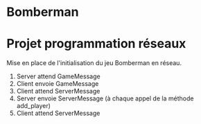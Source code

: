 # Bomberman

# Projet programmation réseaux

Mise en place de l'initialisation du jeu Bomberman en réseau.

1) Server attend GameMessage
2) Client envoie GameMessage
3) Client attend ServerMessage
4) Server envoie ServerMessage (à chaque appel de la méthode add_player)
5) Client attend ServerMessage